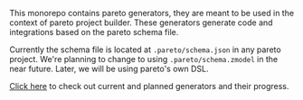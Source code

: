 This monorepo contains pareto generators, they are meant to be used in the context of pareto project builder. These generators generate code and integrations based on the pareto schema file.

Currently the schema file is located at `.pareto/schema.json` in any pareto project. We're planning to change to using `.pareto/schema.zmodel` in the near future. Later, we will be using pareto's own DSL.

[Click here](https://github.com/orgs/paretohq/projects/1) to check out current and planned generators and their progress.

